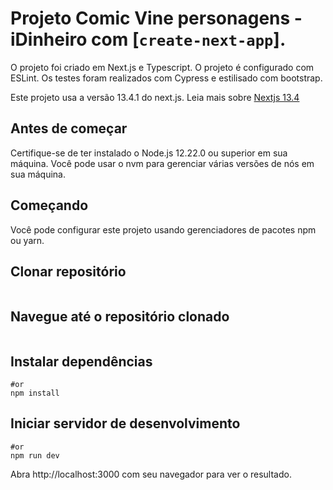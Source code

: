 # Projeto Comic Vine personagens - iDinheiro com [`create-next-app`].

O projeto foi criado em Next.js e Typescript. O projeto é configurado com ESLint. Os testes foram realizados com Cypress e estilisado com bootstrap.

Este projeto usa a versão 13.4.1 do next.js. Leia mais sobre [Nextjs 13.4](https://nextjs.org/blog/next-13-4)

## Antes de começar

Certifique-se de ter instalado o Node.js 12.22.0 ou superior em sua máquina. Você pode usar o nvm para gerenciar várias versões de nós em sua máquina.

## Começando

Você pode configurar este projeto usando gerenciadores de pacotes npm ou yarn.

## Clonar repositório

``` https://github.com/biancasmtr/project-idinheiro.git
```

## Navegue até o repositório clonado

``` cd project-idinheiro.git
```

## Instalar dependências

``` yarn install
#or
npm install
```

## Iniciar servidor de desenvolvimento

``` yarn dev
#or
npm run dev
```

Abra http://localhost:3000 com seu navegador para ver o resultado.

